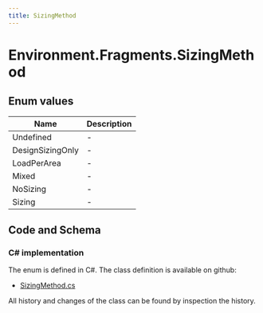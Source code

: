 ```yaml
---
title: SizingMethod
---
```


# Environment.Fragments.SizingMethod



## Enum values

| Name            | Description                                                    |
|-----------------|----------------------------------------------------------------|
| Undefined |  -  |
| DesignSizingOnly |  -  |
| LoadPerArea |  -  |
| Mixed |  -  |
| NoSizing |  -  |
| Sizing |  -  |


## Code and Schema

### C# implementation

The enum is defined in C#. The class definition is available on github:

- [SizingMethod.cs](https://github.com/BHoM/BHoM/blob/develop/Environment_oM/Fragments/Enums/SizingMethod.cs)

All history and changes of the class can be found by inspection the history.
